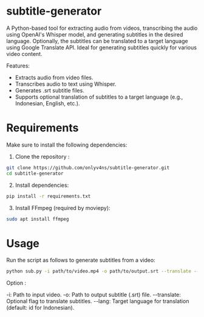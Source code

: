 # subtitle-generator

A Python-based tool for extracting audio from videos, transcribing the audio using OpenAI's Whisper model, and generating subtitles in the desired language. Optionally, the subtitles can be translated to a target language using Google Translate API. Ideal for generating subtitles quickly for various video content.

Features:

- Extracts audio from video files.
- Transcribes audio to text using Whisper.
- Generates .srt subtitle files.
- Supports optional translation of subtitles to a target language (e.g., Indonesian, English, etc.).

# Requirements

Make sure to install the following dependencies:

1. Clone the repository :

```bash
git clone https://github.com/onlyv4ns/subtitle-generator.git
cd subtitle-generator
```

2. Install dependencies:

```bash
pip install -r requirements.txt
```

3. Install FFmpeg (required by moviepy):

```bash
sudo apt install ffmpeg
```

# Usage

Run the script as follows to generate subtitles from a video:

```bash
python sub.py -i path/to/video.mp4 -o path/to/output.srt --translate --lang en
```

Option :

-i: Path to input video.
-o: Path to output subtitle (.srt) file.
--translate: Optional flag to translate subtitles.
--lang: Target language for translation (default: id for Indonesian).
